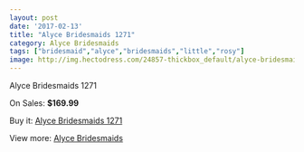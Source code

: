 ```yaml
---
layout: post
date: '2017-02-13'
title: "Alyce Bridesmaids 1271"
category: Alyce Bridesmaids
tags: ["bridesmaid","alyce","bridesmaids","little","rosy"]
image: http://img.hectodress.com/24857-thickbox_default/alyce-bridesmaids-1271.jpg
---
```

Alyce Bridesmaids 1271

On Sales: **$169.99**
<a href="https://www.hectodress.com/bridesmaid-dresses-alyce-bridesmaids/11397-alyce-bridesmaids-1271.html"><amp-img layout="responsive" width="600" height="600" src="//img.hectodress.com/24857-thickbox_default/alyce-bridesmaids-1271.jpg" alt="Alyce Bridesmaids 1271 0" /></a>
<a href="https://www.hectodress.com/bridesmaid-dresses-alyce-bridesmaids/11397-alyce-bridesmaids-1271.html"><amp-img layout="responsive" width="600" height="600" src="//img.hectodress.com/24858-thickbox_default/alyce-bridesmaids-1271.jpg" alt="Alyce Bridesmaids 1271 1" /></a>

Buy it: [Alyce Bridesmaids 1271](https://www.hectodress.com/bridesmaid-dresses-alyce-bridesmaids/11397-alyce-bridesmaids-1271.html "Alyce Bridesmaids 1271")

View more: [Alyce Bridesmaids](https://www.hectodress.com/181-bridesmaid-dresses-alyce-bridesmaids "Alyce Bridesmaids")
